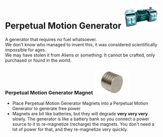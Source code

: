 # Perpetual Motion Generator ![pmg](Icons/perpetualMotionGenerator.png)
A generator that requires no fuel whatsoever.  
We don't know who managed to invent this, it was considered scientifically impossible for ages.  
We may have stolen it from Aliens or something. It cannot be crafted, only purchased or found in the world.  

### Perpetual Motion Generator Magnet ![pmgm](Icons/perpetualMotionGeneratorMagnet.png)
- Place Perpetual Motion Generator Magnets into a Perpetual Motion Generator to generate free power
- Magnets are bit like batteries, but they will degrade **very very very** slowly. The generator is like a battery bank so you connect a power source to it to re-magnetize (recharge) the magnets. You don't need a lot of power for that, and they re-magnetize very quickly.
